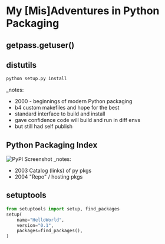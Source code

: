 


# My [Mis]Adventures in Python Packaging



## getpass.getuser()



## distutils
```bash
python setup.py install
```
_notes:
* 2000 - beginnings of modern Python packaging
* b4 custom makefiles and hope for the best
* standard interface to build and install
* gave confidence code will build and run in diff envs
* but still had self publish



## Python Packaging Index
![PyPI Screenshot](https://api.pcloud.com/getpubthumb?code=ulHctalK&size=746x688)
_notes:
* 2003 Catalog (links) of py pkgs
* 2004 "Repo" / hosting pkgs



## setuptools
```python
from setuptools import setup, find_packages
setup(
    name="HelloWorld",
    version="0.1",
    packages=find_packages(),
)
```
<!--stackedit_data:
eyJoaXN0b3J5IjpbNjgyNjg1MzIxLDEyNTczNzMwMjIsMjU1MD
E0OTE3LC0yMTE5MTE5NjU0XX0=
-->